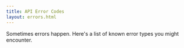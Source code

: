 ```yaml
---
title: API Error Codes
layout: errors.html
---
```


Sometimes errors happen. Here's a list of known error types you might encounter.
